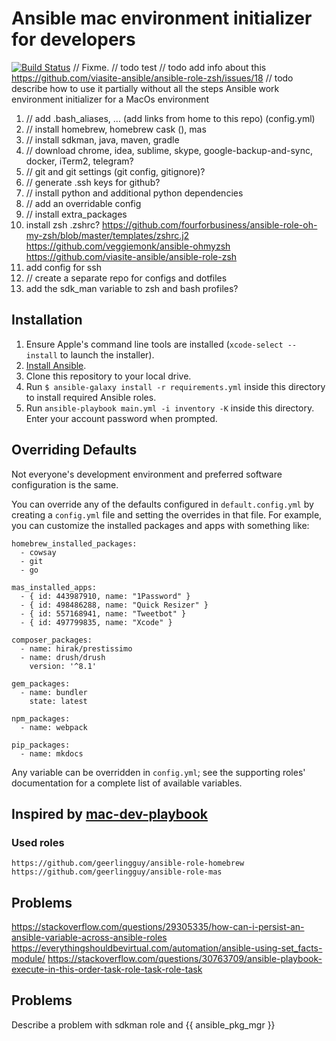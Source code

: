 # Ansible mac environment initializer for developers
[![Build Status](https://travis-ci.org/GlaIZier/mac-dev-environment.svg?branch=master)](https://travis-ci.org/GlaIZier/mac-dev-environment)
// Fixme.
// todo test
// todo add info about this https://github.com/viasite-ansible/ansible-role-zsh/issues/18
// todo describe how to use it partially without all the steps
Ansible work environment initializer for a MacOs environment

1. // add .bash_aliases, ... (add links from home to this repo) (config.yml)
2. // install homebrew, homebrew cask (), mas
2. // install sdkman, java, maven, gradle
3. // download chrome, idea, sublime, skype, google-backup-and-sync, docker, iTerm2, telegram?
4. // git and git settings (git config, gitignore)?
5. // generate .ssh keys for github?
6. // install python and additional python dependencies
8. // add an overridable config
9. // install extra_packages
10. install zsh .zshrc?
https://github.com/fourforbusiness/ansible-role-oh-my-zsh/blob/master/templates/zshrc.j2
https://github.com/veggiemonk/ansible-ohmyzsh
https://github.com/viasite-ansible/ansible-role-zsh
11. add config for ssh
13. // create a separate repo for configs and dotfiles
12. add the sdk_man variable to zsh and bash profiles?
## Installation

  1. Ensure Apple's command line tools are installed (`xcode-select --install` to launch the installer).
  2. [Install Ansible](http://docs.ansible.com/intro_installation.html).
  3. Clone this repository to your local drive.
  4. Run `$ ansible-galaxy install -r requirements.yml` inside this directory to install required Ansible roles.
  5. Run `ansible-playbook main.yml -i inventory -K` inside this directory. Enter your account password when prompted.

## Overriding Defaults

Not everyone's development environment and preferred software configuration is the same.

You can override any of the defaults configured in `default.config.yml` by creating a `config.yml` file and setting the overrides in that file. For example, you can customize the installed packages and apps with something like:

    homebrew_installed_packages:
      - cowsay
      - git
      - go
    
    mas_installed_apps:
      - { id: 443987910, name: "1Password" }
      - { id: 498486288, name: "Quick Resizer" }
      - { id: 557168941, name: "Tweetbot" }
      - { id: 497799835, name: "Xcode" }
    
    composer_packages:
      - name: hirak/prestissimo
      - name: drush/drush
        version: '^8.1'
    
    gem_packages:
      - name: bundler
        state: latest
    
    npm_packages:
      - name: webpack
    
    pip_packages:
      - name: mkdocs

Any variable can be overridden in `config.yml`; see the supporting roles' documentation for a complete list of available variables.

## Inspired by [mac-dev-playbook](https://github.com/geerlingguy/mac-dev-playbook) 
### Used roles
```
https://github.com/geerlingguy/ansible-role-homebrew
https://github.com/geerlingguy/ansible-role-mas
```

## Problems
https://stackoverflow.com/questions/29305335/how-can-i-persist-an-ansible-variable-across-ansible-roles
https://everythingshouldbevirtual.com/automation/ansible-using-set_facts-module/
https://stackoverflow.com/questions/30763709/ansible-playbook-execute-in-this-order-task-role-task-role-task

## Problems 
Describe a problem with sdkman role and {{ ansible_pkg_mgr }} 